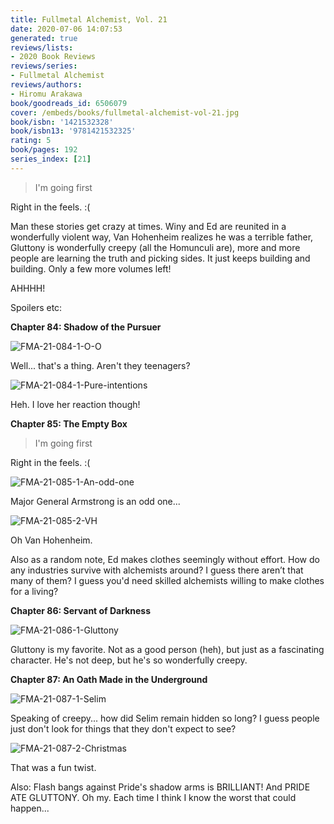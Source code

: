 ```yaml
---
title: Fullmetal Alchemist, Vol. 21
date: 2020-07-06 14:07:53
generated: true
reviews/lists:
- 2020 Book Reviews
reviews/series:
- Fullmetal Alchemist
reviews/authors:
- Hiromu Arakawa
book/goodreads_id: 6506079
cover: /embeds/books/fullmetal-alchemist-vol-21.jpg
book/isbn: '1421532328'
book/isbn13: '9781421532325'
rating: 5
book/pages: 192
series_index: [21]
---
```

> I'm going first

Right in the feels. :(  

<!--more-->

Man these stories get crazy at times. Winy and Ed are reunited in a wonderfully violent way, Van Hohenheim realizes he was a terrible father, Gluttony is wonderfully creepy (all the Homunculi are), more and more people are learning the truth and picking sides. It just keeps building and building. Only a few more volumes left!  

AHHHH!  

Spoilers etc:  

 **Chapter 84: Shadow of the Pursuer**  

![FMA-21-084-1-O-O](/embeds/books/attachments/fma-21-084-1-o-o.png)  

Well... that's a thing. Aren't they teenagers?  

![FMA-21-084-1-Pure-intentions](/embeds/books/attachments/fma-21-084-1-pure-intentions.png)  

Heh. I love her reaction though!  

 **Chapter 85: The Empty Box**  

> I'm going first

Right in the feels. :(  

![FMA-21-085-1-An-odd-one](/embeds/books/attachments/fma-21-085-1-an-odd-one.png)  

Major General Armstrong is an odd one...  

![FMA-21-085-2-VH](/embeds/books/attachments/fma-21-085-2-vh.png)  

Oh Van Hohenheim.  

Also as a random note, Ed makes clothes seemingly without effort. How do any industries survive with alchemists around? I guess there aren’t that many of them? I guess you'd need skilled alchemists willing to make clothes for a living?  

**Chapter 86: Servant of Darkness**  

![FMA-21-086-1-Gluttony](/embeds/books/attachments/fma-21-086-1-gluttony.png)  

Gluttony is my favorite. Not as a good person (heh), but just as a fascinating character. He's not deep, but he's so wonderfully creepy.  

**Chapter 87: An Oath Made in the Underground**  

![FMA-21-087-1-Selim](/embeds/books/attachments/fma-21-087-1-selim.png)  

Speaking of creepy... how did Selim remain hidden so long? I guess people just don't look for things that they don't expect to see?  

![FMA-21-087-2-Christmas](/embeds/books/attachments/fma-21-087-2-christmas.png)  

That was a fun twist.  

Also: Flash bangs against Pride's shadow arms is BRILLIANT! And PRIDE ATE GLUTTONY. Oh my. Each time I think I know the worst that could happen...
